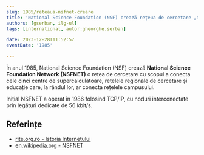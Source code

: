 ```yaml
---
slug: 1985/reteaua-nsfnet-creare
title: 'National Science Foundation (NSF) crează rețeua de cercetare „NSFNET”'
authors: [gserban, ilg-ul]
tags: [international, autor:gheorghe.serban]

date: 2023-12-28T11:52:57
eventDate: '1985'

---
```


În anul 1985, National Science Foundation (NSF) crează **National
Science Foundation Network (NSFNET)**
o rețea de cercetare cu scopul a conecta cele cinci centre de
supercalculatoare, rețelele regionale de cercetare și educație care,
la rândul lor, ar conecta rețelele campusului.

<!-- truncate -->

Inițial NSFNET a operat în 1986 folosind TCP/IP, cu noduri interconectate
prin legături dedicate de 56 kbit/s.

## Referințe

- [rite.org.ro - Istoria Internetului](https://rite.org.ro/istoria-internetului/)
- [en.wikipedia.org - NSFNET](https://en.wikipedia.org/wiki/National_Science_Foundation_Network)
